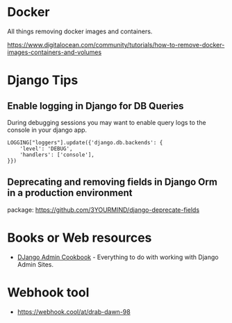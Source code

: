# Docker

All things removing docker images and containers. 

https://www.digitalocean.com/community/tutorials/how-to-remove-docker-images-containers-and-volumes



# Django Tips

## Enable logging in Django for DB Queries
During debugging sessions you may want to enable query logs to the console in your django app. 

```
LOGGING["loggers"].update({'django.db.backends': {
    'level': 'DEBUG',
    'handlers': ['console'],
}})
```

## Deprecating and removing fields in Django Orm in a production environment 
package: https://github.com/3YOURMIND/django-deprecate-fields


# Books or Web resources

* [DJango Admin Cookbook](https://books.agiliq.com/projects/django-admin-cookbook/en/latest/index.html) - Everything to do with working with Django Admin Sites. 


# Webhook tool
* https://webhook.cool/at/drab-dawn-98
